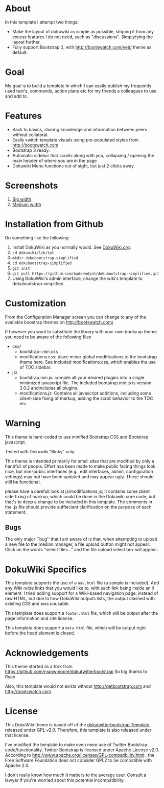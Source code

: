 # About

In this template I attempt two things:
 - Make the layout of dokuwiki as simple as possible, striping it from any excess features I do not need, such as "discussions". Simplyfying the layout further.
 - Fully support Bootstrap 3, with http://bootswatch.com/yeti/ theme as default. 

# Goal

My goal is to build a templete in which I can easily publish my frequently used text's, commands, action plans etc for my friends a colleagues to use and add to.

# Features

* Back to basics, sharing knowledge and information between peers without collatoral.
* Easily switch template visuals using pre-populated styles from http://bootswatch.com
* Bootstrap 3 ready.
* Automatic sidebar that scrolls along with you, collapsing / opening the main header of where you are in the page
* Dokuwiki Menu functions out of sight, but just 2 clicks away.

# Screenshots

1. [Big width](https://raw.githubusercontent.com/badeendjuh/dokubootstrap-yeti/master/screenshot_big_width.png)
2. [Medium width](https://raw.githubusercontent.com/badeendjuh/dokubootstrap-yeti/master/screenshot_small_width.png)

# Installation from Github

Do something like the following:

1. Install DokuWiki as you normally would. See
   [DokuWiki.org](https://www.dokuwiki.org).
2. ```cd dokuwiki/lib/tpl```
3. ```mkdir dokubootstrap-simplified```
4. ```cd dokubootstrap-simplified```
5. ```git init```
6. ```git pull https://github.com/badeendjuh/dokubootstrap-simplified.git```
7. Using DokuWiki's admin interface, change the wiki's template to
   dokubootstrap-simplified.

# Customization

From the Configuration Manager screen you can change to any of the available boostrap themes on http://bootswatch.com/

If however you want to substitute the library with your own bootsrap theme you need to be aware of the following files

* css/
    * bootstrap-<theme>.min.css
    * modifications.css: place minor global modifications to the
      bootstrap theme here. See included modifications.css, which enables the use of TOC sidebar. 
* js/
    * bootstrap.min.js: compile all your desired plugins into a single
      minimized javascript file. The included bootstrap.min.js is version 3.0.2 andincludes all
      plugins.
	* modifications.js: Contains all javascript additions, including some client-side fixing of markup, adding the scroll behavior to the TOC etc. 


# Warning

This theme is hard-coded to use minified Bootstrap CSS and Bootstrap javascript. 

Tested with Dokuwiki "Binky" only.

This theme is intended primarily for small sites that are modified by only a handfull of people. Effort has been made to make public facing things look nice, but non-public interfaces (e.g., edit interfaces, admin, configuration settings) may not have been updated and may appear ugly. These should still be functional.

please have a carefull look at js/modifications.js; it contains some client side fixing of markup, which could be done in the Dokuwiki core code, but that's to deep a change to be included in this template. The comments in the .js file should provide suffiecient clarification on the purpose of each statement.

##  Bugs

The only major ``bug'' that I am aware of is that, when attempting to upload a
new file to the median manager, a file upload button might not appear.  Click on
the words "select files..." and the file upload select box will appear.


# DokuWiki Specifics

This template supports the use of a ```nav.html``` file (a sample is included).
Add any Wiki-wide links that you would like to, with each link being inside an
li element. I tried adding support for a Wiki-based navigation page, instead of
raw HTML, but due to how DokuWiki outputs lists, the output clashed with
existing CSS and was unusable.

This template does support a ```footer.html``` file, which will be output after
the page information and site license.

This template does support a ```meta.html``` file, which will be output right
before the head element is closed.

# Acknowledgements

This theme started as a fork from https://github.com/ryanwmoore/dokutwitterbootstrap
So big thanks to Ryan.

Also, this template would not exists without http://getbootstrap.com and http://bootswatch.com

# License

This DokuWiki theme is based off of the [dokutwitterbootstrap Template](https://github.com/ryanwmoore/dokutwitterbootstrap), released
under GPL v2.0. Therefore, this template is also released under that license.

I've modified the template to make even more  use of Twitter Bootstrap
code/functionality. Twitter Bootstrap is licensed under Apache License v2.0.
According to http://www.apache.org/licenses/GPL-compatibility.html , the Free
Software Foundation does not consider GPL2 to be compatible with Apache 2.0. 

I don't really know how much it matters to the average user. Consult a lawyer if you're worried about this potential incompatibility. 

